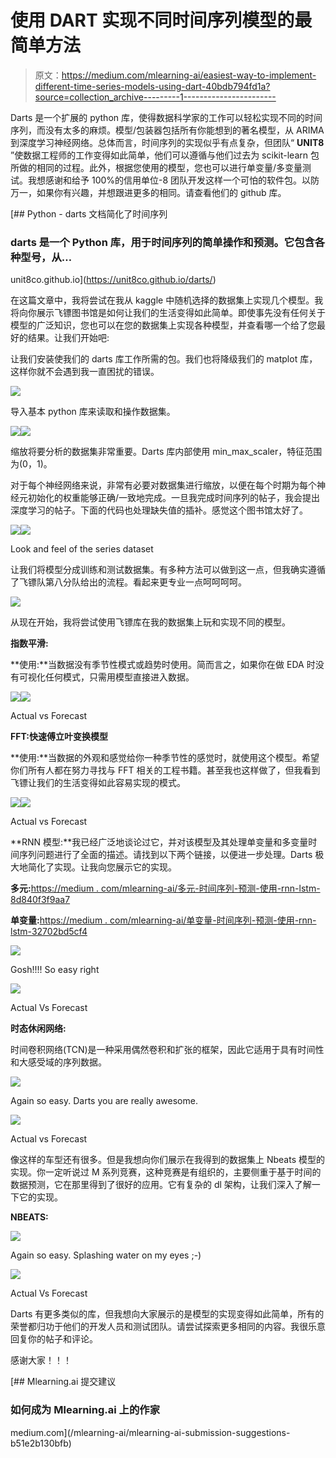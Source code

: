 # 使用 DART 实现不同时间序列模型的最简单方法

> 原文：<https://medium.com/mlearning-ai/easiest-way-to-implement-different-time-series-models-using-dart-40bdb794fd1a?source=collection_archive---------1----------------------->

Darts 是一个扩展的 python 库，使得数据科学家的工作可以轻松实现不同的时间序列，而没有太多的麻烦。模型/包装器包括所有你能想到的著名模型，从 ARIMA 到深度学习神经网络。总体而言，时间序列的实现似乎有点复杂，但团队“ **UNIT8** ”使数据工程师的工作变得如此简单，他们可以遵循与他们过去为 scikit-learn 包所做的相同的过程。此外，根据您使用的模型，您也可以进行单变量/多变量测试。我想感谢和给予 100%的信用单位-8 团队开发这样一个可怕的软件包。以防万一，如果你有兴趣，并想跟进更多的相同。请查看他们的 github 库。

 [## Python - darts 文档简化了时间序列

### darts 是一个 Python 库，用于时间序列的简单操作和预测。它包含各种型号，从…

unit8co.github.io](https://unit8co.github.io/darts/) 

在这篇文章中，我将尝试在我从 kaggle 中随机选择的数据集上实现几个模型。我将向你展示飞镖图书馆是如何让我们的生活变得如此简单。即使事先没有任何关于模型的广泛知识，您也可以在您的数据集上实现各种模型，并查看哪一个给了您最好的结果。让我们开始吧:

让我们安装使我们的 darts 库工作所需的包。我们也将降级我们的 matplot 库，这样你就不会遇到我一直困扰的错误。

![](img/796b9bde2b4f8fb3c416cabfc0fe01fd.png)

导入基本 python 库来读取和操作数据集。

![](img/70da7968d6198611e075613bd3a092e5.png)![](img/dbb3373b03bc79692431da8b9f999458.png)

缩放将要分析的数据集非常重要。Darts 库内部使用 min_max_scaler，特征范围为(0，1)。

对于每个神经网络来说，非常有必要对数据集进行缩放，以便在每个时期为每个神经元初始化的权重能够正确/一致地完成。一旦我完成时间序列的帖子，我会提出深度学习的帖子。下面的代码也处理缺失值的插补。感觉这个图书馆太好了。

![](img/6322ce3c9a85dea0bec914851281ab18.png)![](img/772b14ca4c8ca4a339e4af073e64f340.png)

Look and feel of the series dataset

让我们将模型分成训练和测试数据集。有多种方法可以做到这一点，但我确实遵循了飞镖队第八分队给出的流程。看起来更专业一点呵呵呵呵。

![](img/60c1c1f3f1c2e726e16a3c5493f13e95.png)

从现在开始，我将尝试使用飞镖库在我的数据集上玩和实现不同的模型。

**指数平滑:**

**使用:**当数据没有季节性模式或趋势时使用。简而言之，如果你在做 EDA 时没有可视化任何模式，只需用模型直接进入数据。

![](img/4422178edd6becfb4fbca7ffcd775838.png)![](img/9de0ee5c82e224e839e3cfb0d4b45106.png)

Actual vs Forecast

**FFT:快速傅立叶变换模型**

**使用:**当数据的外观和感觉给你一种季节性的感觉时，就使用这个模型。希望你们所有人都在努力寻找与 FFT 相关的工程书籍。甚至我也这样做了，但我看到飞镖让我们的生活变得如此容易实现的模式。

![](img/8fb3192f42d462c2f39ce32644b2f442.png)![](img/75643b6de3d7775080a7a4c127baf051.png)

Actual vs Forecast

**RNN 模型:**我已经广泛地谈论过它，并对该模型及其处理单变量和多变量时间序列问题进行了全面的描述。请找到以下两个链接，以便进一步处理。Darts 极大地简化了实现。让我向您展示它的实现。

**多元:**[https://medium . com/mlearning-ai/多元-时间序列-预测-使用-rnn-lstm-8d840f3f9aa7](/mlearning-ai/multivariate-time-series-forecasting-using-rnn-lstm-8d840f3f9aa7)

**单变量:**[https://medium . com/mlearning-ai/单变量-时间序列-预测-使用-rnn-lstm-32702bd5cf4](/mlearning-ai/univariate-time-series-forecasting-using-rnn-lstm-32702bd5cf4)

![](img/15fa4f5994efd3c4688a8cdb244909ff.png)

Gosh!!!! So easy right

![](img/4d67f7b84f8a73057f555e886e1df16f.png)

Actual Vs Forecast

**时态休闲网络:**

时间卷积网络(TCN)是一种采用偶然卷积和扩张的框架，因此它适用于具有时间性和大感受域的序列数据。

![](img/90fddfa65a44566daf3b1ca94674768b.png)

Again so easy. Darts you are really awesome.

![](img/84da8dde04c7feab66a7f1569a0e9568.png)

Actual vs Forecast

像这样的车型还有很多。但是我想向你们展示在我得到的数据集上 Nbeats 模型的实现。你一定听说过 M 系列竞赛，这种竞赛是有组织的，主要侧重于基于时间的数据预测，它在那里得到了很好的应用。它有复杂的 dl 架构，让我们深入了解一下它的实现。

**NBEATS:**

![](img/ee7520904563904512868053b20622b1.png)

Again so easy. Splashing water on my eyes ;-)

![](img/462d05b789e456a02c4786c1088b6a29.png)

Actual Vs Forecast

Darts 有更多类似的库，但我想向大家展示的是模型的实现变得如此简单，所有的荣誉都归功于他们的开发人员和测试团队。请尝试探索更多相同的内容。我很乐意回复你的帖子和评论。

感谢大家！！！

[](/mlearning-ai/mlearning-ai-submission-suggestions-b51e2b130bfb) [## Mlearning.ai 提交建议

### 如何成为 Mlearning.ai 上的作家

medium.com](/mlearning-ai/mlearning-ai-submission-suggestions-b51e2b130bfb)